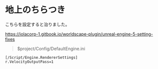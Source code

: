 # 地上のちらつき

こちらを設定すると治りました。

https://iolacorp-1.gitbook.io/worldscape-plugin/unreal-engine-5-setting-fixes

> $project/Config/DefaultEngine.ini

```
[/Script/Engine.RendererSettings]
r.VelocityOutputPass=1
```


